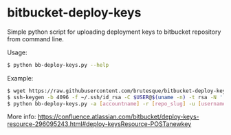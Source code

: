 # bitbucket-deploy-keys
Simple python script for uploading deployment keys to bitbucket repository from command line.

Usage:
```sh
$ python bb-deploy-keys.py --help
```

Example:
```sh
$ wget https://raw.githubusercontent.com/brutesque/bitbucket-deploy-keys/master/bb-deploy-key.py
$ ssh-keygen -b 4096 -f ~/.ssh/id_rsa -C $USER@$(uname -n) -t rsa -N '' -q
$ python bb-deploy-keys.py -a [accountname] -r [repo_slug] -u [username] -l "$USER@$(uname -n)" ~/.ssh/id_rsa.pub
```

More info:
https://confluence.atlassian.com/bitbucket/deploy-keys-resource-296095243.html#deploy-keysResource-POSTanewkey
